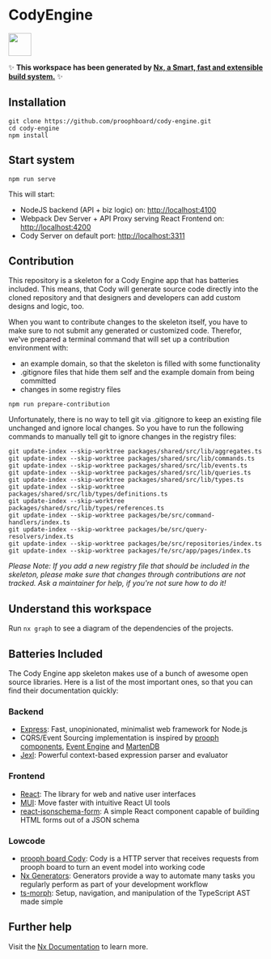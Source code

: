 # CodyEngine

<a alt="Nx logo" href="https://nx.dev" target="_blank" rel="noreferrer"><img src="https://raw.githubusercontent.com/nrwl/nx/master/images/nx-logo.png" width="45"></a>

✨ **This workspace has been generated by [Nx, a Smart, fast and extensible build system.](https://nx.dev)** ✨

## Installation 

```
git clone https://github.com/proophboard/cody-engine.git
cd cody-engine
npm install
```

## Start system

`npm run serve`

This will start:

- NodeJS backend (API + biz logic) on: [http://localhost:4100](http://localhost:4100)
- Webpack Dev Server + API Proxy serving React Frontend on: [http://localhost:4200](http://localhost:4200)
- Cody Server on default port: [http://localhost:3311](http://localhost:3311)

## Contribution

This repository is a skeleton for a Cody Engine app that has batteries included. This means, that Cody will
generate source code directly into the cloned repository and that designers and developers can add custom designs and logic, too.

When you want to contribute changes to the skeleton itself, you have to make sure to not submit any generated or customized code.
Therefor, we've prepared a terminal command that will set up a contribution environment with:

- an example domain, so that the skeleton is filled with some functionality
- .gitignore files that hide them self and the example domain from being committed
- changes in some registry files

`npm run prepare-contribution`

Unfortunately, there is no way to tell git via .gitignore to keep an existing file unchanged and ignore local changes.
So you have to run the following commands to manually tell git to ignore changes in the registry files:

```shell
git update-index --skip-worktree packages/shared/src/lib/aggregates.ts
git update-index --skip-worktree packages/shared/src/lib/commands.ts
git update-index --skip-worktree packages/shared/src/lib/events.ts
git update-index --skip-worktree packages/shared/src/lib/queries.ts
git update-index --skip-worktree packages/shared/src/lib/types.ts
git update-index --skip-worktree packages/shared/src/lib/types/definitions.ts
git update-index --skip-worktree packages/shared/src/lib/types/references.ts
git update-index --skip-worktree packages/be/src/command-handlers/index.ts
git update-index --skip-worktree packages/be/src/query-resolvers/index.ts
git update-index --skip-worktree packages/be/src/repositories/index.ts
git update-index --skip-worktree packages/fe/src/app/pages/index.ts
```

*Please Note: If you add a new registry file that should be included in the skeleton, please make sure that changes through contributions are not tracked. 
Ask a maintainer for help, if you're not sure how to do it!*

## Understand this workspace

Run `nx graph` to see a diagram of the dependencies of the projects.

## Batteries Included

The Cody Engine app skeleton makes use of a bunch of awesome open source libraries. Here is a list of the most important ones, so that you can find their documentation quickly:

### Backend

- [Express](https://expressjs.com/): Fast, unopinionated, minimalist web framework for Node.js
- CQRS/Event Sourcing implementation is inspired by [prooph components](https://getprooph.org/), [Event Engine](https://event-engine.github.io/) and [MartenDB](https://martendb.io/)
- [Jexl](https://github.com/TomFrost/jexl): Powerful context-based expression parser and evaluator

### Frontend
- [React](https://react.dev/): The library for web and native user interfaces
- [MUI](https://mui.com/): Move faster with intuitive React UI tools
- [react-jsonschema-form](https://rjsf-team.github.io/react-jsonschema-form/docs/): A simple React component capable of building HTML forms out of a JSON schema

### Lowcode

- [prooph board Cody](https://wiki.prooph-board.com/cody/Cody-Server.html): Cody is a HTTP server that receives requests from prooph board to turn an event model into working code
- [Nx Generators](https://nx.dev/plugin-features/use-code-generators): Generators provide a way to automate many tasks you regularly perform as part of your development workflow
- [ts-morph](https://ts-morph.com/): Setup, navigation, and manipulation of the TypeScript AST made simple

## Further help

Visit the [Nx Documentation](https://nx.dev) to learn more.
